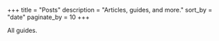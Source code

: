 +++ 
title = "Posts" 
description = "Articles, guides, and more." 
sort_by = "date" 
paginate_by = 10
+++

All guides. 

